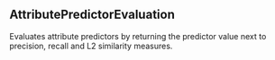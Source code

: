 ## AttributePredictorEvaluation ##

Evaluates attribute predictors by returning the predictor value next to precision, recall and L2 similarity measures.
